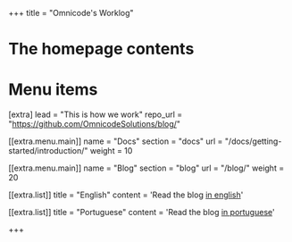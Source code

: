 +++
title = "Omnicode's Worklog"


# The homepage contents

# Menu items
[extra]
lead = "This is how we work"
repo_url = "https://github.com/OmnicodeSolutions/blog/"

[[extra.menu.main]]
name = "Docs"
section = "docs"
url = "/docs/getting-started/introduction/"
weight = 10

[[extra.menu.main]]
name = "Blog"
section = "blog"
url = "/blog/"
weight = 20

[[extra.list]]
title = "English"
content = 'Read the blog <a href="http://127.0.0.1:1111/blog/">in english</a>'

[[extra.list]]
title = "Portuguese"
content = 'Read the blog <a href="http://127.0.0.1:1111/pt/blog/">in portuguese</a>'

+++
